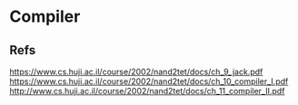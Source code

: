 # Compiler

## Refs

https://www.cs.huji.ac.il/course/2002/nand2tet/docs/ch_9_jack.pdf
https://www.cs.huji.ac.il/course/2002/nand2tet/docs/ch_10_compiler_I.pdf
http://www.cs.huji.ac.il/course/2002/nand2tet/docs/ch_11_compiler_II.pdf
